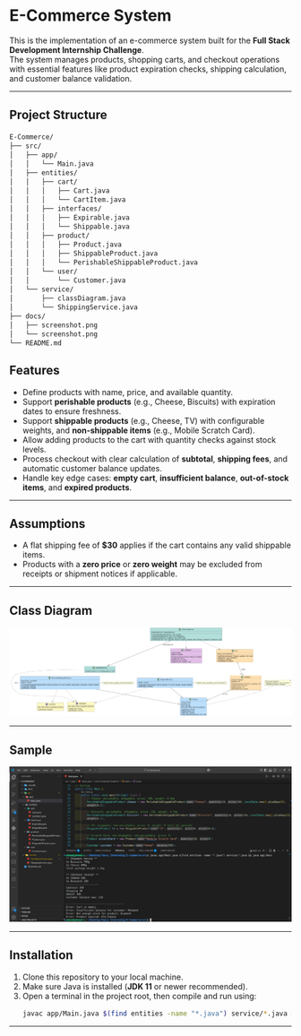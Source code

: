 # E-Commerce System

This is the implementation of an e-commerce system built for the **Full Stack Development Internship Challenge**.  
The system manages products, shopping carts, and checkout operations with essential features like product expiration checks, shipping calculation, and customer balance validation.

---
## Project Structure

```
E-Commerce/
├── src/
│   ├── app/
│   │   └── Main.java
│   ├── entities/
│   │   ├── cart/
│   │   │   ├── Cart.java
│   │   │   └── CartItem.java
│   │   ├── interfaces/
│   │   │   ├── Expirable.java
│   │   │   └── Shippable.java
│   │   ├── product/
│   │   │   ├── Product.java
│   │   │   ├── ShippableProduct.java
│   │   │   └── PerishableShippableProduct.java
│   │   └── user/
│   │       └── Customer.java
│   └── service/
│       ├── classDiagram.java
│       └── ShippingService.java
├── docs/
│   ├── screenshot.png
│   └── screenshot.png
└── README.md
```

## Features

- Define products with name, price, and available quantity.
- Support **perishable products** (e.g., Cheese, Biscuits) with expiration dates to ensure freshness.
- Support **shippable products** (e.g., Cheese, TV) with configurable weights, and **non-shippable items** (e.g., Mobile Scratch Card).
- Allow adding products to the cart with quantity checks against stock levels.
- Process checkout with clear calculation of **subtotal**, **shipping fees**, and automatic customer balance updates.
- Handle key edge cases: **empty cart**, **insufficient balance**, **out-of-stock items**, and **expired products**.

---

## Assumptions

- A flat shipping fee of **$30** applies if the cart contains any valid shippable items.
- Products with a **zero price** or **zero weight** may be excluded from receipts or shipment notices if applicable.

---

## Class Diagram

![The Class Diagram](docs/classDiagram.png)

---

## Sample

![Sample Output](docs/screenshot.png)

---

## Installation

1. Clone this repository to your local machine.
2. Make sure Java is installed (**JDK 11** or newer recommended).
3. Open a terminal in the project root, then compile and run using:
   ```bash
   javac app/Main.java $(find entities -name "*.java") service/*.java && java app.Main
   ```
---
